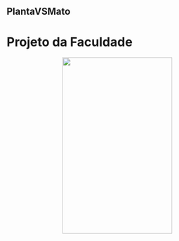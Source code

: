 ## PlantaVSMato
<h1>Projeto da Faculdade</h1>
<center><img src='https://user-images.githubusercontent.com/42920754/81043833-97bfd880-8ea2-11ea-88b3-6c9441a23dbd.jpg' width='250' height='400'></center>
